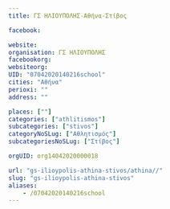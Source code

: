 ```yaml
---
title: ΓΣ ΗΛΙΟΥΠΟΛΗΣ-Αθήνα-Στίβος

facebook:

website:
organisation: ΓΣ ΗΛΙΟΥΠΟΛΗΣ
facebookorg:
websiteorg:
UID: "07042020140216school"
cities: "Αθήνα"
perioxi: ""
address: ""

places: [""]
categories: ["athlitismos"]
subcategories: ["stivos"]
categoryNoSLug: ["Αθλητισμός"]
subcategoriesNoSLug: ["Στίβος"]

orgUID: org14042020000018

url: "gs-ilioypolis-athina-stivos/athina//"
slug: "gs-ilioypolis-athina-stivos"
aliases:
    - /07042020140216school
---
```





